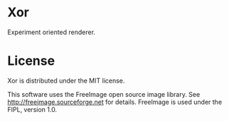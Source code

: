 # Xor

Experiment oriented renderer.

# License

Xor is distributed under the MIT license.

This software uses the FreeImage open source image library. See
http://freeimage.sourceforge.net for details. FreeImage is used under
the FIPL, version 1.0.
 
